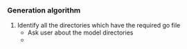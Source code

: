 ### Generation algorithm

1. Identify all the directories which have the required go file
   - Ask user about the model directories
   -
